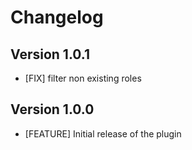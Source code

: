 # Changelog

## Version 1.0.1
- [FIX] filter non existing roles

## Version 1.0.0
- [FEATURE] Initial release of the plugin 

